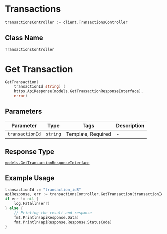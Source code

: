 # Transactions

```go
transactionsController := client.TransactionsController
```

## Class Name

`TransactionsController`


# Get Transaction

```go
GetTransaction(
    transactionId string) (
    https.ApiResponse[models.GetTransactionResponseInterface],
    error)
```

## Parameters

| Parameter | Type | Tags | Description |
|  --- | --- | --- | --- |
| `transactionId` | `string` | Template, Required | - |

## Response Type

[`models.GetTransactionResponseInterface`](../../doc/models/get-transaction-response.md)

## Example Usage

```go
transactionId := "transaction_id8"
apiResponse, err := transactionsController.GetTransaction(transactionId)
if err != nil {
    log.Fatalln(err)
} else {
    // Printing the result and response
    fmt.Println(apiResponse.Data)
    fmt.Println(apiResponse.Response.StatusCode)
}
```

